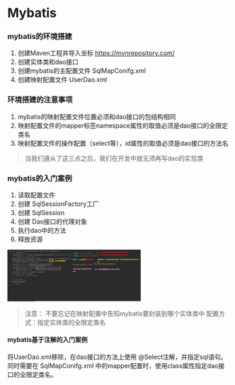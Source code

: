 # Mybatis

### mybatis的环境搭建

1. 创建Maven工程并导入坐标 https://mvnrepository.com/
2. 创建实体类和dao接口
3. 创建mybatis的主配置文件 SqlMapConifg.xml
4. 创建映射配置文件 UserDao.xml

### 环境搭建的注意事项

1. mybatis的映射配置文件位置必须和dao接口的包结构相同
2. 映射配置文件的mapper标签namespace属性的取值必须是dao接口的全限定类名
3. 映射配置文件的操作配置（select等），id属性的取值必须是dao接口的方法名

>当我们遵从了这三点之后，我们在开发中就无须再写dao的实现类

### mybatis的入门案例

1. 读取配置文件
2. 创建 SqlSessionFactory工厂
3. 创建 SqlSession
4. 创建 Dao接口的代理对象
5. 执行dao中的方法
6. 释放资源

<img src = "https://github.com/senhao1104/ssm/blob/master/01_Mybatis/resources/images/2019-11-25-01.png" width = "60%">

>注意：
不要忘记在映射配置中告知mybatis要封装到哪个实体类中
配置方式：指定实体类的全限定类名

#### mybatis基于注解的入门案例

将UserDao.xml移除，在dao接口的方法上使用 @Select注解，并指定sql语句。
同时需要在 SqlMapConifg.xml 中的mapper配置时，使用class属性指定dao接口的全限定类名。